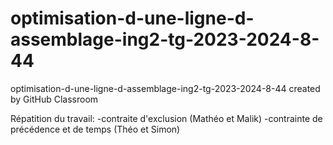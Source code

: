 # optimisation-d-une-ligne-d-assemblage-ing2-tg-2023-2024-8-44
optimisation-d-une-ligne-d-assemblage-ing2-tg-2023-2024-8-44 created by GitHub Classroom

Répatition du travail:
-contraite d'exclusion (Mathéo et Malik)
-contrainte de précédence et de temps (Théo et Simon)
